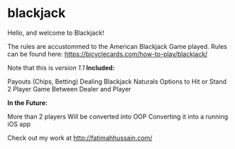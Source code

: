 # blackjack

Hello, and welcome to Blackjack!

The rules are accustommed to the American Blackjack Game played. Rules can be found here: https://bicyclecards.com/how-to-play/blackjack/

Note that this is _version 1.1_
**Included:**

Payouts (Chips, Betting)
Dealing
Blackjack
Naturals
Options to Hit or Stand
2 Player Game Between Dealer and Player

**In the Future:**

More than 2 players
Will be converted into OOP
Converting it into a running iOS app

Check out my work at http://fatimahhussain.com/

